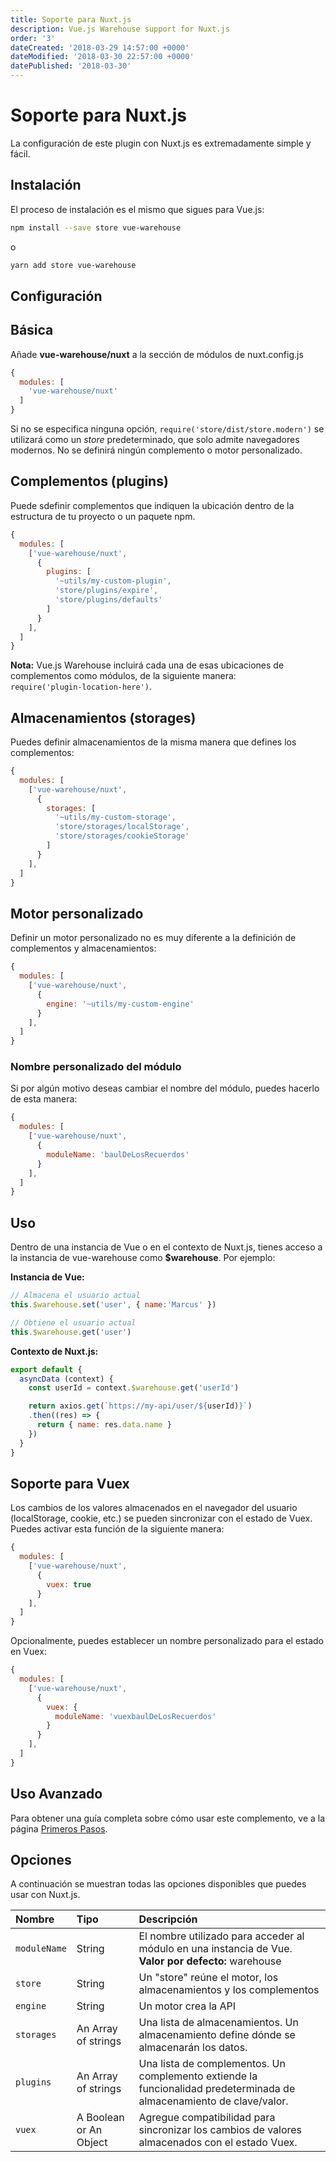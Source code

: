 ```yaml
---
title: Soporte para Nuxt.js
description: Vue.js Warehouse support for Nuxt.js
order: '3'
dateCreated: '2018-03-29 14:57:00 +0000'
dateModified: '2018-03-30 22:57:00 +0000'
datePublished: '2018-03-30'
---
```


# Soporte para Nuxt.js

La configuración de este plugin con Nuxt.js es extremadamente simple y fácil.

## Instalación

El proceso de instalación es el mismo que sigues para Vue.js:

```bash
npm install --save store vue-warehouse
```

o

```bash
yarn add store vue-warehouse
```

## Configuración

## Básica

Añade **vue-warehouse/nuxt** a la sección de módulos de nuxt.config.js

```javascript
{
  modules: [
    'vue-warehouse/nuxt'
  ]
}
```

Si no se especifica ninguna opción, `require('store/dist/store.modern')` se utilizará como un *store* predeterminado, que solo admite navegadores modernos. No se definirá ningún complemento o motor personalizado.

## Complementos (plugins)

Puede sdefinir complementos que indiquen la ubicación dentro de la estructura de tu proyecto o un paquete npm.

```javascript
{
  modules: [
    ['vue-warehouse/nuxt', 
      { 
        plugins: [
          '~utils/my-custom-plugin',
          'store/plugins/expire',
          'store/plugins/defaults'
        ] 
      }
    ],
  ]
}
```

**Nota:** Vue.js Warehouse incluirá cada una de esas ubicaciones de complementos como módulos, de la siguiente manera: <br> `require('plugin-location-here')`.

## Almacenamientos (storages)

Puedes definir almacenamientos de la misma manera que defines los complementos:

```javascript
{
  modules: [
    ['vue-warehouse/nuxt', 
      { 
        storages: [
          '~utils/my-custom-storage',
          'store/storages/localStorage',
          'store/storages/cookieStorage'
        ] 
      }
    ],
  ]
}
```

## Motor personalizado

Definir un motor personalizado no es muy diferente a la definición de complementos y almacenamientos:

```javascript
{
  modules: [
    ['vue-warehouse/nuxt', 
      { 
        engine: '~utils/my-custom-engine'
      }
    ],
  ]
}
```

### Nombre personalizado del módulo

Si por algún motivo deseas cambiar el nombre del módulo, puedes hacerlo de esta manera:

```javascript
{
  modules: [
    ['vue-warehouse/nuxt', 
      { 
        moduleName: 'baulDeLosRecuerdos'
      }
    ],
  ]
}
```

## Uso

Dentro de una instancia de Vue o en el contexto de Nuxt.js, tienes acceso a la instancia de vue-warehouse como **$warehouse**. Por ejemplo:

**Instancia de Vue:**

```javascript
// Almacena el usuario actual
this.$warehouse.set('user', { name:'Marcus' })

// Obtiene el usuario actual
this.$warehouse.get('user')
```

**Contexto de Nuxt.js:**

```javascript
export default {
  asyncData (context) {
    const userId = context.$warehouse.get('userId')

    return axios.get(`https://my-api/user/${userId)}`)
    .then((res) => {
      return { name: res.data.name }
    })
  }
}
```

## Soporte para Vuex

Los cambios de los valores almacenados en el navegador del usuario (localStorage, cookie, etc.) se pueden sincronizar con el estado de Vuex. Puedes activar esta función de la siguiente manera:

```javascript
{
  modules: [
    ['vue-warehouse/nuxt', 
      { 
        vuex: true
      }
    ],
  ]
}
```

Opcionalmente, puedes establecer un nombre personalizado para el estado en Vuex:

```javascript
{
  modules: [
    ['vue-warehouse/nuxt', 
      { 
        vuex: {
          moduleName: 'vuexbaulDeLosRecuerdos'
        }
      }
    ],
  ]
}
```

## Uso Avanzado

Para obtener una guía completa sobre cómo usar este complemento, ve a la página [Primeros Pasos](./).

## Opciones

A continuación se muestran todas las opciones disponibles que puedes usar con Nuxt.js.

<div class="table-responsive">
  <table class="table table-bordered">
    <thead>
      <tr>
        <th style="text-align:left">Nombre</th>
        <th style="text-align:left">Tipo</th>
        <th style="text-align:left">Descripción</th>
      </tr>
    </thead>
    <tbody>
      <tr>
        <td style="text-align:left">
          <code>moduleName</code>
        </td>
        <td style="text-align:left">String</td>
        <td style="text-align:left">El nombre utilizado para acceder al módulo en una instancia de Vue. 
        <br><strong>Valor por defecto:</strong> warehouse</td>
      </tr>
      <tr>
        <td style="text-align:left">
          <code>store</code>
        </td>
        <td style="text-align:left">String</td>
        <td style="text-align:left">Un "store" reúne el motor, los almacenamientos y los complementos</td>
      </tr>
      <tr>
        <td style="text-align:left">
          <code>engine</code>
        </td>
        <td style="text-align:left">String</td>
        <td style="text-align:left">Un motor crea la API</td>
      </tr>
      <tr>
        <td style="text-align:left">
          <code>storages</code>
        </td>
        <td style="text-align:left">An Array of strings</td>
        <td style="text-align:left">Una lista de almacenamientos. Un almacenamiento define dónde se almacenarán los datos.</td>
      </tr>
      <tr>
        <td style="text-align:left">
          <code>plugins</code>
        </td>
        <td style="text-align:left">An Array of strings</td>
        <td style="text-align:left">Una lista de complementos. Un complemento extiende la funcionalidad predeterminada de almacenamiento de clave/valor.</td>
      </tr>
      <tr>
        <td style="text-align:left">
          <code>vuex</code>
        </td>
        <td style="text-align:left">A Boolean or An Object</td>
        <td style="text-align:left">Agregue compatibilidad para sincronizar los cambios de valores almacenados con el estado Vuex.</td>
      </tr>
    </tbody>
  </table>
</div>
